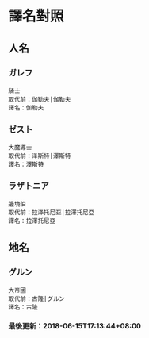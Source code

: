 # 譯名對照
 
## 人名
### ガレフ
```
騎士
取代前：伽勒夫|伽勒夫
譯名：伽勒夫
```
### ゼスト
```
大魔導士
取代前：泽斯特|澤斯特
譯名：澤斯特
```
### ラザトニア
```
邊境伯
取代前：拉泽托尼亚|拉澤托尼亞
譯名：拉澤托尼亞
```
## 地名
### グルン
```
大帝國
取代前：古隆|グルン
譯名：古隆
```
#### 最後更新：2018-06-15T17:13:44+08:00